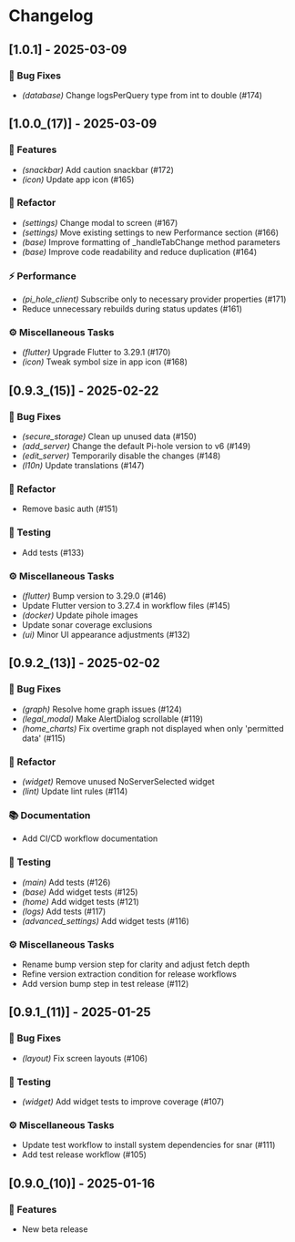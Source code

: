 # Changelog

## [1.0.1] - 2025-03-09

### 🐛 Bug Fixes

- *(database)* Change logsPerQuery type from int to double (#174)

## [1.0.0_(17)] - 2025-03-09

### 🚀 Features

- *(snackbar)* Add caution snackbar (#172)
- *(icon)* Update app icon (#165)

### 🚜 Refactor

- *(settings)* Change modal to screen (#167)
- *(settings)* Move existing settings to new Performance section (#166)
- *(base)* Improve formatting of _handleTabChange method parameters
- *(base)* Improve code readability and reduce duplication (#164)

### ⚡ Performance

- *(pi_hole_client)* Subscribe only to necessary provider properties (#171)
- Reduce unnecessary rebuilds during status updates (#161)

### ⚙️ Miscellaneous Tasks

- *(flutter)* Upgrade Flutter to 3.29.1 (#170)
- *(icon)* Tweak symbol size in app icon (#168)

## [0.9.3_(15)] - 2025-02-22

### 🐛 Bug Fixes

- *(secure_storage)* Clean up unused data (#150)
- *(add_server)* Change the default Pi-hole version to v6 (#149)
- *(edit_server)* Temporarily disable the changes (#148)
- *(l10n)* Update translations (#147)

### 🚜 Refactor

- Remove basic auth (#151)

### 🧪 Testing

- Add tests (#133)

### ⚙️ Miscellaneous Tasks

- *(flutter)* Bump version to 3.29.0 (#146)
- Update Flutter version to 3.27.4 in workflow files (#145)
- *(docker)* Update pihole images
- Update sonar coverage exclusions
- *(ui)* Minor UI appearance adjustments (#132)

## [0.9.2_(13)] - 2025-02-02

### 🐛 Bug Fixes

- *(graph)* Resolve home graph issues (#124)
- *(legal_modal)* Make AlertDialog scrollable (#119)
- *(home_charts)* Fix overtime graph not displayed when only 'permitted data' (#115)

### 🚜 Refactor

- *(widget)* Remove unused NoServerSelected widget
- *(lint)* Update lint rules (#114)

### 📚 Documentation

- Add CI/CD workflow documentation

### 🧪 Testing

- *(main)* Add tests (#126)
- *(base)* Add widget tests (#125)
- *(home)* Add widget tests (#121)
- *(logs)* Add tests (#117)
- *(advanced_settings)* Add widget tests (#116)

### ⚙️ Miscellaneous Tasks

- Rename bump version step for clarity and adjust fetch depth
- Refine version extraction condition for release workflows
- Add version bump step in test release (#112)

## [0.9.1_(11)] - 2025-01-25

### 🐛 Bug Fixes

- *(layout)* Fix screen layouts (#106)

### 🧪 Testing

- *(widget)* Add widget tests to improve coverage (#107)

### ⚙️ Miscellaneous Tasks

- Update test workflow to install system dependencies for snar (#111)
- Add test release workflow (#105)

## [0.9.0_(10)] - 2025-01-16

### 🚀 Features

- New beta release

<!-- generated by git-cliff -->
